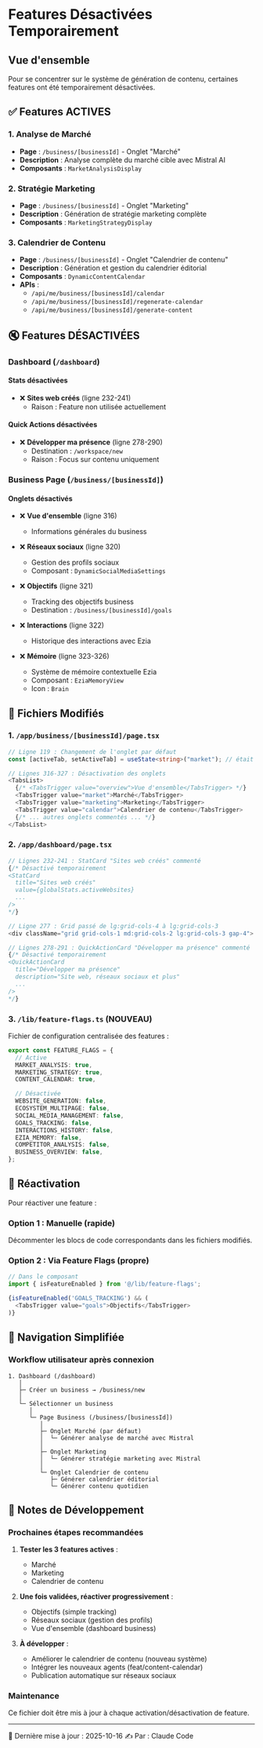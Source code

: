 # Features Désactivées Temporairement

## Vue d'ensemble

Pour se concentrer sur le système de génération de contenu, certaines features ont été temporairement désactivées.

## ✅ Features ACTIVES

### 1. Analyse de Marché
- **Page** : `/business/[businessId]` - Onglet "Marché"
- **Description** : Analyse complète du marché cible avec Mistral AI
- **Composants** : `MarketAnalysisDisplay`

### 2. Stratégie Marketing
- **Page** : `/business/[businessId]` - Onglet "Marketing"
- **Description** : Génération de stratégie marketing complète
- **Composants** : `MarketingStrategyDisplay`

### 3. Calendrier de Contenu
- **Page** : `/business/[businessId]` - Onglet "Calendrier de contenu"
- **Description** : Génération et gestion du calendrier éditorial
- **Composants** : `DynamicContentCalendar`
- **APIs** :
  - `/api/me/business/[businessId]/calendar`
  - `/api/me/business/[businessId]/regenerate-calendar`
  - `/api/me/business/[businessId]/generate-content`

## 🔇 Features DÉSACTIVÉES

### Dashboard (`/dashboard`)

#### Stats désactivées
- ❌ **Sites web créés** (ligne 232-241)
  - Raison : Feature non utilisée actuellement

#### Quick Actions désactivées
- ❌ **Développer ma présence** (ligne 278-290)
  - Destination : `/workspace/new`
  - Raison : Focus sur contenu uniquement

### Business Page (`/business/[businessId]`)

#### Onglets désactivés
- ❌ **Vue d'ensemble** (ligne 316)
  - Informations générales du business

- ❌ **Réseaux sociaux** (ligne 320)
  - Gestion des profils sociaux
  - Composant : `DynamicSocialMediaSettings`

- ❌ **Objectifs** (ligne 321)
  - Tracking des objectifs business
  - Destination : `/business/[businessId]/goals`

- ❌ **Interactions** (ligne 322)
  - Historique des interactions avec Ezia

- ❌ **Mémoire** (ligne 323-326)
  - Système de mémoire contextuelle Ezia
  - Composant : `EziaMemoryView`
  - Icon : `Brain`

## 📁 Fichiers Modifiés

### 1. `/app/business/[businessId]/page.tsx`
```typescript
// Ligne 119 : Changement de l'onglet par défaut
const [activeTab, setActiveTab] = useState<string>("market"); // était "overview"

// Lignes 316-327 : Désactivation des onglets
<TabsList>
  {/* <TabsTrigger value="overview">Vue d'ensemble</TabsTrigger> */}
  <TabsTrigger value="market">Marché</TabsTrigger>
  <TabsTrigger value="marketing">Marketing</TabsTrigger>
  <TabsTrigger value="calendar">Calendrier de contenu</TabsTrigger>
  {/* ... autres onglets commentés ... */}
</TabsList>
```

### 2. `/app/dashboard/page.tsx`
```typescript
// Lignes 232-241 : StatCard "Sites web créés" commenté
{/* Désactivé temporairement
<StatCard
  title="Sites web créés"
  value={globalStats.activeWebsites}
  ...
/>
*/}

// Ligne 277 : Grid passé de lg:grid-cols-4 à lg:grid-cols-3
<div className="grid grid-cols-1 md:grid-cols-2 lg:grid-cols-3 gap-4">

// Lignes 278-291 : QuickActionCard "Développer ma présence" commenté
{/* Désactivé temporairement
<QuickActionCard
  title="Développer ma présence"
  description="Site web, réseaux sociaux et plus"
  ...
/>
*/}
```

### 3. `/lib/feature-flags.ts` (NOUVEAU)
Fichier de configuration centralisée des features :
```typescript
export const FEATURE_FLAGS = {
  // Active
  MARKET_ANALYSIS: true,
  MARKETING_STRATEGY: true,
  CONTENT_CALENDAR: true,

  // Désactivée
  WEBSITE_GENERATION: false,
  ECOSYSTEM_MULTIPAGE: false,
  SOCIAL_MEDIA_MANAGEMENT: false,
  GOALS_TRACKING: false,
  INTERACTIONS_HISTORY: false,
  EZIA_MEMORY: false,
  COMPETITOR_ANALYSIS: false,
  BUSINESS_OVERVIEW: false,
};
```

## 🔄 Réactivation

Pour réactiver une feature :

### Option 1 : Manuelle (rapide)
Décommenter les blocs de code correspondants dans les fichiers modifiés.

### Option 2 : Via Feature Flags (propre)
```typescript
// Dans le composant
import { isFeatureEnabled } from '@/lib/feature-flags';

{isFeatureEnabled('GOALS_TRACKING') && (
  <TabsTrigger value="goals">Objectifs</TabsTrigger>
)}
```

## 🎯 Navigation Simplifiée

### Workflow utilisateur après connexion

```
1. Dashboard (/dashboard)
   │
   ├─ Créer un business → /business/new
   │
   └─ Sélectionner un business
      │
      └─ Page Business (/business/[businessId])
         │
         ├─ Onglet Marché (par défaut)
         │  └─ Générer analyse de marché avec Mistral
         │
         ├─ Onglet Marketing
         │  └─ Générer stratégie marketing avec Mistral
         │
         └─ Onglet Calendrier de contenu
            ├─ Générer calendrier éditorial
            └─ Générer contenu quotidien
```

## 📝 Notes de Développement

### Prochaines étapes recommandées

1. **Tester les 3 features actives** :
   - Marché
   - Marketing
   - Calendrier de contenu

2. **Une fois validées, réactiver progressivement** :
   - Objectifs (simple tracking)
   - Réseaux sociaux (gestion des profils)
   - Vue d'ensemble (dashboard business)

3. **À développer** :
   - Améliorer le calendrier de contenu (nouveau système)
   - Intégrer les nouveaux agents (feat/content-calendar)
   - Publication automatique sur réseaux sociaux

### Maintenance

Ce fichier doit être mis à jour à chaque activation/désactivation de feature.

---

📅 Dernière mise à jour : 2025-10-16
✍️ Par : Claude Code
